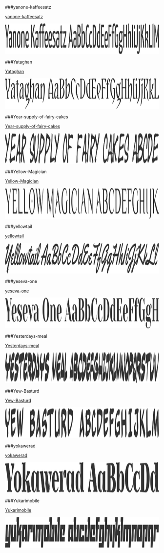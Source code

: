###yanone-kaffeesatz

[yanone-kaffeesatz](../../Fonts/Y/yanone-kaffeesatz)

<img src="yanone-kaffeesatz.png" width="710" height="100" />

###Yataghan

[Yataghan](../../Fonts/Y/Yataghan)

<img src="Yataghan.png" width="710" height="100" />

###Year-supply-of-fairy-cakes

[Year-supply-of-fairy-cakes](../../Fonts/Y/Year-supply-of-fairy-cakes)

<img src="Year-supply-of-fairy-cakes.png" width="710" height="100" />

###Yellow-Magician

[Yellow-Magician](../../Fonts/Y/Yellow-Magician)

<img src="Yellow-Magician.png" width="710" height="100" />

###yellowtail

[yellowtail](../../Fonts/Y/yellowtail)

<img src="yellowtail.png" width="710" height="100" />

###yeseva-one

[yeseva-one](../../Fonts/Y/yeseva-one)

<img src="yeseva-one.png" width="710" height="100" />

###Yesterdays-meal

[Yesterdays-meal](../../Fonts/Y/Yesterdays-meal)

<img src="Yesterdays-meal.png" width="710" height="100" />

###Yew-Basturd

[Yew-Basturd](../../Fonts/Y/Yew-Basturd)

<img src="Yew-Basturd.png" width="710" height="100" />

###yokawerad

[yokawerad](../../Fonts/Y/yokawerad)

<img src="yokawerad.png" width="710" height="100" />

###Yukarimobile

[Yukarimobile](../../Fonts/Y/Yukarimobile)

<img src="Yukarimobile.png" width="710" height="100" />
